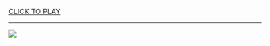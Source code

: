 
<a href="https://premium76.site?title=aarp_games_10x10_online_free_unblocked&ref=13M">CLICK TO PLAY</a></h3>
<hr>

<a href="https://premium76.site?title=aarp_games_10x10_online_free_unblocked&ref=13M"><img src="https://clearcache.store/games.png"></a>


